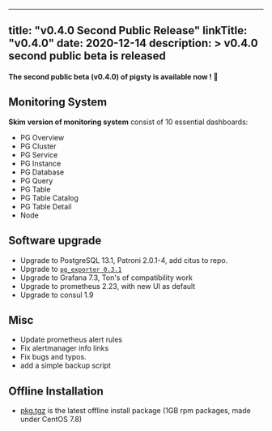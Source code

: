 
---
title: "v0.4.0 Second Public Release"
linkTitle: "v0.4.0"
date: 2020-12-14
description: >
  v0.4.0 second public beta is released 
---

#### The second public beta (v0.4.0) of pigsty is available now ! 🎉

## Monitoring System

**Skim version of monitoring system** consist of 10 essential dashboards:
  * PG Overview
  * PG Cluster
  * PG Service
  * PG Instance
  * PG Database
  * PG Query
  * PG Table
  * PG Table Catalog
  * PG Table Detail
  * Node

## Software upgrade

* Upgrade to PostgreSQL 13.1, Patroni 2.0.1-4, add citus to repo.
* Upgrade to [`pg_exporter 0.3.1`](https://github.com/Vonng/pg_exporter/releases/tag/v0.3.1)
* Upgrade to Grafana 7.3, Ton's of compatibility work
* Upgrade to prometheus 2.23, with new UI as default
* Upgrade to consul 1.9

## Misc

* Update prometheus alert rules
* Fix alertmanager info links
* Fix bugs and typos.
* add a simple backup script

## Offline Installation
  * [pkg.tgz](https://github.com/Vonng/pigsty/releases/download/v0.4.0/pkg.tgz) is the latest offline install package (1GB rpm packages, made under CentOS 7.8)

